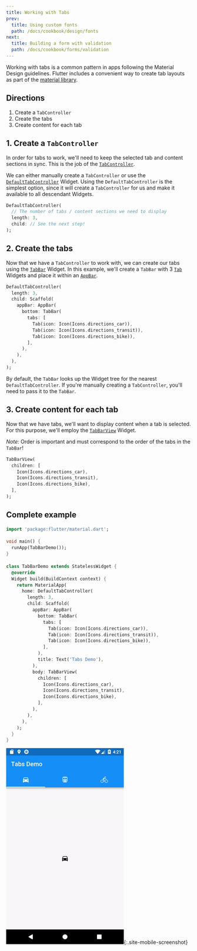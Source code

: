 ```yaml
---
title: Working with Tabs
prev:
  title: Using custom fonts
  path: /docs/cookbook/design/fonts
next:
  title: Building a form with validation
  path: /docs/cookbook/forms/validation
---
```


Working with tabs is a common pattern in apps following the Material Design
guidelines. Flutter includes a convenient way to create tab layouts as part of
the [material library](https://docs.flutter.io/flutter/material/material-library.html).

## Directions

  1. Create a `TabController`
  2. Create the tabs
  3. Create content for each tab

## 1. Create a `TabController`

In order for tabs to work, we'll need to keep the selected tab and content
sections in sync. This is the job of the [`TabController`](https://docs.flutter.io/flutter/material/TabController-class.html).

We can either manually create a `TabController` or use the
[`DefaultTabController`](https://docs.flutter.io/flutter/material/DefaultTabController-class.html)
Widget. Using the `DefaultTabController` is the simplest option, since it will
create a `TabController` for us and make it available to all descendant Widgets.

<!-- skip -->
```dart
DefaultTabController(
  // The number of tabs / content sections we need to display
  length: 3,
  child: // See the next step!
);
```

## 2. Create the tabs

Now that we have a `TabController` to work with, we can create our tabs using
the [`TabBar`](https://docs.flutter.io/flutter/material/TabController-class.html)
Widget. In this example, we'll create a `TabBar` with 3 [`Tab`](https://docs.flutter.io/flutter/material/Tab-class.html)
Widgets and place it within an [`AppBar`](https://docs.flutter.io/flutter/material/AppBar-class.html).

<!-- skip -->
```dart
DefaultTabController(
  length: 3,
  child: Scaffold(
    appBar: AppBar(
      bottom: TabBar(
        tabs: [
          Tab(icon: Icon(Icons.directions_car)),
          Tab(icon: Icon(Icons.directions_transit)),
          Tab(icon: Icon(Icons.directions_bike)),
        ],
      ),
    ),
  ),
);
```

By default, the `TabBar` looks up the Widget tree for the nearest
`DefaultTabController`. If you're manually creating a `TabController`, you'll
need to pass it to the `TabBar`.

## 3. Create content for each tab

Now that we have tabs, we'll want to display content when a tab is selected.
For this purpose, we'll employ the [`TabBarView`](https://docs.flutter.io/flutter/material/TabBarView-class.html)
Widget.

*Note:* Order is important and must correspond to the order of the tabs in the
`TabBar`!

<!-- skip -->
```dart
TabBarView(
  children: [
    Icon(Icons.directions_car),
    Icon(Icons.directions_transit),
    Icon(Icons.directions_bike),
  ],
);
```

## Complete example

```dart
import 'package:flutter/material.dart';

void main() {
  runApp(TabBarDemo());
}

class TabBarDemo extends StatelessWidget {
  @override
  Widget build(BuildContext context) {
    return MaterialApp(
      home: DefaultTabController(
        length: 3,
        child: Scaffold(
          appBar: AppBar(
            bottom: TabBar(
              tabs: [
                Tab(icon: Icon(Icons.directions_car)),
                Tab(icon: Icon(Icons.directions_transit)),
                Tab(icon: Icon(Icons.directions_bike)),
              ],
            ),
            title: Text('Tabs Demo'),
          ),
          body: TabBarView(
            children: [
              Icon(Icons.directions_car),
              Icon(Icons.directions_transit),
              Icon(Icons.directions_bike),
            ],
          ),
        ),
      ),
    );
  }
}
```

![Tabs Demo](/images/cookbook/tabs.gif){:.site-mobile-screenshot}
